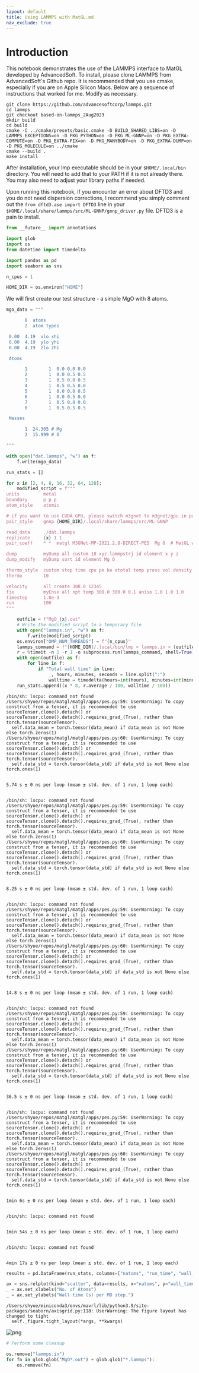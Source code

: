 ```yaml
---
layout: default
title: Using LAMMPS with MatGL.md
nav_exclude: true
---
```


# Introduction

This notebook demonstrates the use of the LAMMPS interface to MatGL developed by AdvancedSoft. To install, please clone LAMMPS from AdvancedSoft's Github repo. It is recommended that you use cmake, especially if you are on Apple Silicon Macs. Below are a sequence of instructions that worked for me. Modify as necessary.

```
git clone https://github.com/advancesoftcorp/lammps.git
cd lammps
git checkout based-on-lammps_2Aug2023
mkdir build
cd build
cmake -C ../cmake/presets/basic.cmake -D BUILD_SHARED_LIBS=on -D LAMMPS_EXCEPTIONS=on -D PKG_PYTHON=on -D PKG_ML-GNNP=on -D PKG_EXTRA-COMPUTE=on -D PKG_EXTRA-FIX=on -D PKG_MANYBODY=on -D PKG_EXTRA-DUMP=on -D PKG_MOLECULE=on ../cmake
cmake --build .
make install
```

After installation, your lmp executable should be in your `$HOME/.local/bin` directory. You will need to add that to your PATH if it is not already there. You may also need to adjust your library paths if needed.

Upon running this notebook, if you encounter an error about DFTD3 and you do not need dispersion corrections, I recommend you simply comment out the `from dftd3.ase import DFTD3` line in your `$HOME/.local/share/lammps/src/ML-GNNP/gnnp_driver.py` file. DFTD3 is a pain to install.


```python
from __future__ import annotations

import glob
import os
from datetime import timedelta

import pandas as pd
import seaborn as sns

n_cpus = 1

HOME_DIR = os.environ["HOME"]
```

We will first create our test structure - a simple MgO with 8 atoms.


```python
mgo_data = """

       8  atoms
       2  atom types

 0.00  4.19  xlo xhi
 0.00  4.19  ylo yhi
 0.00  4.19  zlo zhi

 Atoms

       1        1  0.0 0.0 0.0
       2        1  0.0 0.5 0.5
       3        1  0.5 0.0 0.5
       4        1  0.5 0.5 0.0
       5        1  0.0 0.0 0.5
       6        1  0.0 0.5 0.0
       7        1  0.5 0.0 0.0
       8        1  0.5 0.5 0.5

 Masses

       1  24.305 # Mg
       2  15.999 # O

"""

with open("dat.lammps", "w") as f:
    f.write(mgo_data)
```


```python
run_stats = []

for x in [2, 4, 8, 16, 32, 64, 128]:
    modified_script = f"""
units         metal
boundary      p p p
atom_style    atomic

# if you want to use CUDA GPU, please switch m3gnet to m3gnet/gpu in pair_style
pair_style    gnnp {HOME_DIR}/.local/share/lammps/src/ML-GNNP

read_data     ./dat.lammps
replicate     {x} 1 1
pair_coeff    * *  matgl M3GNet-MP-2021.2.8-DIRECT-PES  Mg O  # MatGL will be called

dump          myDump all custom 10 xyz.lammpstrj id element x y z
dump_modify   myDump sort id element Mg O

thermo_style  custom step time cpu pe ke etotal temp press vol density
thermo        10

velocity      all create 300.0 12345
fix           myEnse all npt temp 300.0 300.0 0.1 aniso 1.0 1.0 1.0
timestep      1.0e-3
run           100
"""

    outfile = f"MgO_{x}.out"
    # Write the modified script to a temporary file
    with open("lammps.in", "w") as f:
        f.write(modified_script)
    os.environ["OMP_NUM_THREADS"] = f"{n_cpus}"
    lammps_command = f"{HOME_DIR}/.local/bin/lmp < lammps.in > {outfile}"
    r = %timeit -n 1 -r 1 -o subprocess.run(lammps_command, shell=True)
    with open(outfile) as f:
        for line in f:
            if "Total wall time" in line:
                _, hours, minutes, seconds = line.split(":")
                walltime = timedelta(hours=int(hours), minutes=int(minutes), seconds=int(seconds)).total_seconds()
    run_stats.append((x * 8, r.average / 100, walltime / 100))
```

    /bin/sh: lscpu: command not found
    /Users/shyue/repos/matgl/matgl/apps/pes.py:59: UserWarning: To copy construct from a tensor, it is recommended to use sourceTensor.clone().detach() or sourceTensor.clone().detach().requires_grad_(True), rather than torch.tensor(sourceTensor).
      self.data_mean = torch.tensor(data_mean) if data_mean is not None else torch.zeros(1)
    /Users/shyue/repos/matgl/matgl/apps/pes.py:60: UserWarning: To copy construct from a tensor, it is recommended to use sourceTensor.clone().detach() or sourceTensor.clone().detach().requires_grad_(True), rather than torch.tensor(sourceTensor).
      self.data_std = torch.tensor(data_std) if data_std is not None else torch.ones(1)


    5.74 s ± 0 ns per loop (mean ± std. dev. of 1 run, 1 loop each)


    /bin/sh: lscpu: command not found
    /Users/shyue/repos/matgl/matgl/apps/pes.py:59: UserWarning: To copy construct from a tensor, it is recommended to use sourceTensor.clone().detach() or sourceTensor.clone().detach().requires_grad_(True), rather than torch.tensor(sourceTensor).
      self.data_mean = torch.tensor(data_mean) if data_mean is not None else torch.zeros(1)
    /Users/shyue/repos/matgl/matgl/apps/pes.py:60: UserWarning: To copy construct from a tensor, it is recommended to use sourceTensor.clone().detach() or sourceTensor.clone().detach().requires_grad_(True), rather than torch.tensor(sourceTensor).
      self.data_std = torch.tensor(data_std) if data_std is not None else torch.ones(1)


    8.25 s ± 0 ns per loop (mean ± std. dev. of 1 run, 1 loop each)


    /bin/sh: lscpu: command not found
    /Users/shyue/repos/matgl/matgl/apps/pes.py:59: UserWarning: To copy construct from a tensor, it is recommended to use sourceTensor.clone().detach() or sourceTensor.clone().detach().requires_grad_(True), rather than torch.tensor(sourceTensor).
      self.data_mean = torch.tensor(data_mean) if data_mean is not None else torch.zeros(1)
    /Users/shyue/repos/matgl/matgl/apps/pes.py:60: UserWarning: To copy construct from a tensor, it is recommended to use sourceTensor.clone().detach() or sourceTensor.clone().detach().requires_grad_(True), rather than torch.tensor(sourceTensor).
      self.data_std = torch.tensor(data_std) if data_std is not None else torch.ones(1)


    14.8 s ± 0 ns per loop (mean ± std. dev. of 1 run, 1 loop each)


    /bin/sh: lscpu: command not found
    /Users/shyue/repos/matgl/matgl/apps/pes.py:59: UserWarning: To copy construct from a tensor, it is recommended to use sourceTensor.clone().detach() or sourceTensor.clone().detach().requires_grad_(True), rather than torch.tensor(sourceTensor).
      self.data_mean = torch.tensor(data_mean) if data_mean is not None else torch.zeros(1)
    /Users/shyue/repos/matgl/matgl/apps/pes.py:60: UserWarning: To copy construct from a tensor, it is recommended to use sourceTensor.clone().detach() or sourceTensor.clone().detach().requires_grad_(True), rather than torch.tensor(sourceTensor).
      self.data_std = torch.tensor(data_std) if data_std is not None else torch.ones(1)


    36.5 s ± 0 ns per loop (mean ± std. dev. of 1 run, 1 loop each)


    /bin/sh: lscpu: command not found
    /Users/shyue/repos/matgl/matgl/apps/pes.py:59: UserWarning: To copy construct from a tensor, it is recommended to use sourceTensor.clone().detach() or sourceTensor.clone().detach().requires_grad_(True), rather than torch.tensor(sourceTensor).
      self.data_mean = torch.tensor(data_mean) if data_mean is not None else torch.zeros(1)
    /Users/shyue/repos/matgl/matgl/apps/pes.py:60: UserWarning: To copy construct from a tensor, it is recommended to use sourceTensor.clone().detach() or sourceTensor.clone().detach().requires_grad_(True), rather than torch.tensor(sourceTensor).
      self.data_std = torch.tensor(data_std) if data_std is not None else torch.ones(1)


    1min 6s ± 0 ns per loop (mean ± std. dev. of 1 run, 1 loop each)


    /bin/sh: lscpu: command not found


    1min 54s ± 0 ns per loop (mean ± std. dev. of 1 run, 1 loop each)


    /bin/sh: lscpu: command not found


    4min 17s ± 0 ns per loop (mean ± std. dev. of 1 run, 1 loop each)



```python
results = pd.DataFrame(run_stats, columns=["natoms", "run_time", "wall_time"])
```


```python
ax = sns.relplot(kind="scatter", data=results, x="natoms", y="wall_time", height=5, aspect=1.5)
_ = ax.set_xlabels("No. of Atoms")
_ = ax.set_ylabels("Wall time (s) per MD step.")
```

    /Users/shyue/miniconda3/envs/mavrl/lib/python3.9/site-packages/seaborn/axisgrid.py:118: UserWarning: The figure layout has changed to tight
      self._figure.tight_layout(*args, **kwargs)




![png](assets/Using%20LAMMPS%20with%20MatGL_6_1.png)




```python
# Perform some cleanup

os.remove("lammps.in")
for fn in glob.glob("MgO*.out") + glob.glob("*.lammps"):
    os.remove(fn)
```